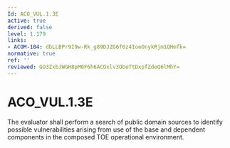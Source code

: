 ```yaml
---
Id: ACO_VUL.1.3E
active: true
derived: false
level: 1.179
links:
- ACOM-104: dbLLBPr9I9w-Rk_g89DJZG6f0z4IoeOnykRjm1QHmfk=
normative: true
ref: ''
reviewed: GO3ZxbJWGH8pM0F6h6ACOxlv3OboTtDxpfZdeQ6lMhY=
---
```


# ACO_VUL.1.3E

The evaluator shall perform a search of public domain sources to identify possible vulnerabilities arising from use of the base and dependent components in the composed TOE operational environment.